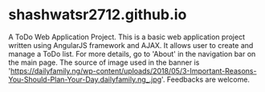 # shashwatsr2712.github.io
A ToDo Web Application Project.
This is a basic web application project written using AngularJS framework and AJAX.
It allows user to create and manage a ToDo list.
For more details, go to 'About' in the navigation bar on the main page.
The source of image used in the banner is 'https://dailyfamily.ng/wp-content/uploads/2018/05/3-Important-Reasons-You-Should-Plan-Your-Day.dailyfamily.ng_.jpg'.
Feedbacks are welcome.
